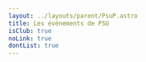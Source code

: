```yaml
---
layout: ../layouts/parent/PsuP.astro
title: Les événements de PSU
isClub: true
noLink: true
dontList: true
---
```

